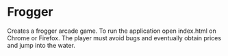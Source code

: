 Frogger
=======

Creates a frogger arcade game. To run the application open index.html on Chrome or Firefox. The player must avoid
bugs and eventually obtain prices and jump into the water.
